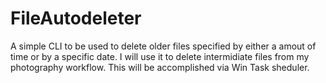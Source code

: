# FileAutodeleter

A simple CLI to be used to delete older files specified by either a amout of time or by a specific date.
I will use it to delete intermidiate files from my photography workflow. This will be accomplished via Win Task sheduler.
